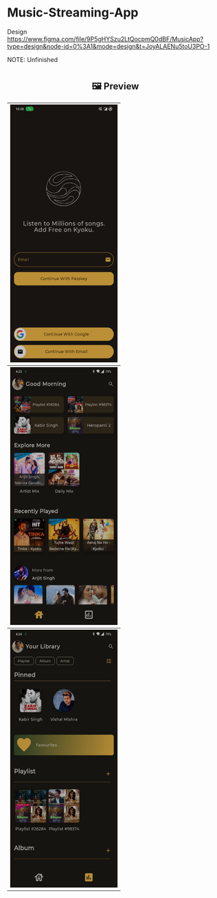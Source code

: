 # Music-Streaming-App

Design https://www.figma.com/file/9P5gHYSzu2LtQocpmQ0dBF/MusicApp?type=design&node-id=0%3A1&mode=design&t=JoyALAENu5toU3PO-1

<p>NOTE: Unfinished</p>
<p>

#  <h2 align="center">🖼 Preview</h2>

<table>
  <tr>
    <th>
      <img src="https://github.com/POULASTAAdAS/Music-Streaming-App/blob/main/screenShorts/Auth.jpg" width="250" height = '600'>
    </th>
  </tr>
  <tr>
    <th>
      <img src="https://github.com/POULASTAAdAS/Music-Streaming-App/blob/main/screenShorts/Home.jpg" width="250" height = '600'>
    </th>
  </tr>
  <tr>
    <th>
      <img src="https://github.com/POULASTAAdAS/Music-Streaming-App/blob/main/screenShorts/Library.jpg" width="250" height = '600'>
    </th>
  </tr>
</table>
